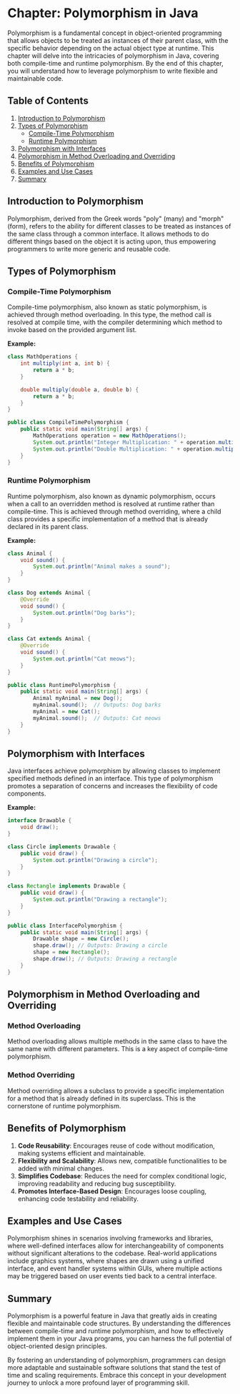 # Chapter: Polymorphism in Java

Polymorphism is a fundamental concept in object-oriented programming that allows objects to be treated as instances of their parent class, with the specific behavior depending on the actual object type at runtime. This chapter will delve into the intricacies of polymorphism in Java, covering both compile-time and runtime polymorphism. By the end of this chapter, you will understand how to leverage polymorphism to write flexible and maintainable code.

## Table of Contents

1. [Introduction to Polymorphism](#introduction-to-polymorphism)
2. [Types of Polymorphism](#types-of-polymorphism)
   - [Compile-Time Polymorphism](#compile-time-polymorphism)
   - [Runtime Polymorphism](#runtime-polymorphism)
3. [Polymorphism with Interfaces](#polymorphism-with-interfaces)
4. [Polymorphism in Method Overloading and Overriding](#polymorphism-in-method-overloading-and-overriding)
5. [Benefits of Polymorphism](#benefits-of-polymorphism)
6. [Examples and Use Cases](#examples-and-use-cases)
7. [Summary](#summary)

## Introduction to Polymorphism

Polymorphism, derived from the Greek words "poly" (many) and "morph" (form), refers to the ability for different classes to be treated as instances of the same class through a common interface. It allows methods to do different things based on the object it is acting upon, thus empowering programmers to write more generic and reusable code.

## Types of Polymorphism

### Compile-Time Polymorphism

Compile-time polymorphism, also known as static polymorphism, is achieved through method overloading. In this type, the method call is resolved at compile time, with the compiler determining which method to invoke based on the provided argument list.

**Example:**

```java
class MathOperations {
    int multiply(int a, int b) {
        return a * b;
    }

    double multiply(double a, double b) {
        return a * b;
    }
}

public class CompileTimePolymorphism {
    public static void main(String[] args) {
        MathOperations operation = new MathOperations();
        System.out.println("Integer Multiplication: " + operation.multiply(5, 4));
        System.out.println("Double Multiplication: " + operation.multiply(2.5, 3.5));
    }
}
```

### Runtime Polymorphism

Runtime polymorphism, also known as dynamic polymorphism, occurs when a call to an overridden method is resolved at runtime rather than compile-time. This is achieved through method overriding, where a child class provides a specific implementation of a method that is already declared in its parent class.

**Example:**

```java
class Animal {
    void sound() {
        System.out.println("Animal makes a sound");
    }
}

class Dog extends Animal {
    @Override
    void sound() {
        System.out.println("Dog barks");
    }
}

class Cat extends Animal {
    @Override
    void sound() {
        System.out.println("Cat meows");
    }
}

public class RuntimePolymorphism {
    public static void main(String[] args) {
        Animal myAnimal = new Dog();
        myAnimal.sound();  // Outputs: Dog barks
        myAnimal = new Cat();
        myAnimal.sound();  // Outputs: Cat meows
    }
}
```

## Polymorphism with Interfaces

Java interfaces achieve polymorphism by allowing classes to implement specified methods defined in an interface. This type of polymorphism promotes a separation of concerns and increases the flexibility of code components.

**Example:**

```java
interface Drawable {
    void draw();
}

class Circle implements Drawable {
    public void draw() {
        System.out.println("Drawing a circle");
    }
}

class Rectangle implements Drawable {
    public void draw() {
        System.out.println("Drawing a rectangle");
    }
}

public class InterfacePolymorphism {
    public static void main(String[] args) {
        Drawable shape = new Circle();
        shape.draw(); // Outputs: Drawing a circle
        shape = new Rectangle();
        shape.draw(); // Outputs: Drawing a rectangle
    }
}
```

## Polymorphism in Method Overloading and Overriding

### Method Overloading

Method overloading allows multiple methods in the same class to have the same name with different parameters. This is a key aspect of compile-time polymorphism.

### Method Overriding

Method overriding allows a subclass to provide a specific implementation for a method that is already defined in its superclass. This is the cornerstone of runtime polymorphism.

## Benefits of Polymorphism

1. **Code Reusability**: Encourages reuse of code without modification, making systems efficient and maintainable.
2. **Flexibility and Scalability**: Allows new, compatible functionalities to be added with minimal changes.
3. **Simplifies Codebase**: Reduces the need for complex conditional logic, improving readability and reducing bug susceptibility.
4. **Promotes Interface-Based Design**: Encourages loose coupling, enhancing code testability and reliability.

## Examples and Use Cases

Polymorphism shines in scenarios involving frameworks and libraries, where well-defined interfaces allow for interchangeability of components without significant alterations to the codebase. Real-world applications include graphics systems, where shapes are drawn using a unified interface, and event handler systems within GUIs, where multiple actions may be triggered based on user events tied back to a central interface.

## Summary

Polymorphism is a powerful feature in Java that greatly aids in creating flexible and maintainable code structures. By understanding the differences between compile-time and runtime polymorphism, and how to effectively implement them in your Java programs, you can harness the full potential of object-oriented design principles.

By fostering an understanding of polymorphism, programmers can design more adaptable and sustainable software solutions that stand the test of time and scaling requirements. Embrace this concept in your development journey to unlock a more profound layer of programming skill.

